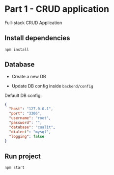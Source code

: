 # Part 1 - CRUD application

Full-stack CRUD Application

## Install dependencies

```shell
npm install
```

## Database

- Create a new DB

- Update DB config inside `backend/config`

Default DB config:
```json
{
  "host": "127.0.0.1",
  "port": "3306",
  "username": "root",
  "password": "",
  "database": "cualit",
  "dialect": "mysql",
  "logging": false
}
```

## Run project

```shell
npm start
```

